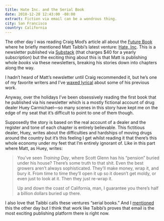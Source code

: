 ```yaml
---
title: Hate Inc. and the Serial Book
date: 2018-12-28 12:43:00 -08:00
extract: Fiction via email can be a wondrous thing.
city: San Francisco
country: California
---
```


The other day I was reading Craig Mod’s article all about the [Future Book](https://www.wired.com/story/future-book-is-here-but-not-what-we-expected/) where he briefly mentioned Matt Taibbi’s latest venture: [Hate, Inc](hatehttps://taibbi.substack.com). This is a newsletter published via [Substack](https://www.substack.com/) (that charges $40 for a yearly subscription) but the exciting thing about this is that Matt is publishing whole _books_ via these newsletters, breaking his stories down into chapters along the way.

I hadn’t heard of Matt’s newsletter until Craig recommended it, but he’s one of my favorite writers and I’ve [waxed lyrical](https://robinrendle.com/notes/an-archipeligo-man/) about some of his previous work.

Anyway, over the holidays I’ve been obsessively reading the first book that he published via his newsletter which is a mostly fictional account of drug dealer Huey Carmichael—so many scenes in this story have kept me on the edge of my seat that it’s difficult to point to one of them though.

Supposedly the story is based on the real account of a dealer and the register and tone of each chapter is entirely believable. This fictitious dealer, Huey, writes about the difficulties and hardships of moving drugs around the country but it’s this feeling I get whilst reading it that there’s this whole economy under my feet that I’m entirely ignorant of. Like in this part where Matt, as Huey, writes:

> You’ve seen _Training Day_, where Scott Glenn has his “pension” buried under his house? There’s some truth to that shit. Even the best growers aren’t always sophisticated. They’ll make money, wrap it, and bury it. From time to time they’ll open it up so it doesn’t get moldy, or even just to look at it. Then they just re-wrap it.
>
> Up and down the coast of California, man, I guarantee you there’s half a billion dollars buried up there.

I also love that Taibbi calls these ventures “serial books.” And I [mentioned](https://twitter.com/robinrendle/status/1076292754840334336) this the other day but I think that work like Taibbi’s proves that email is the most exciting publishing platform there is right now.
